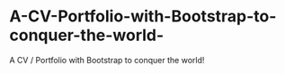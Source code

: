 # A-CV-Portfolio-with-Bootstrap-to-conquer-the-world-
A CV / Portfolio with Bootstrap to conquer the world!
